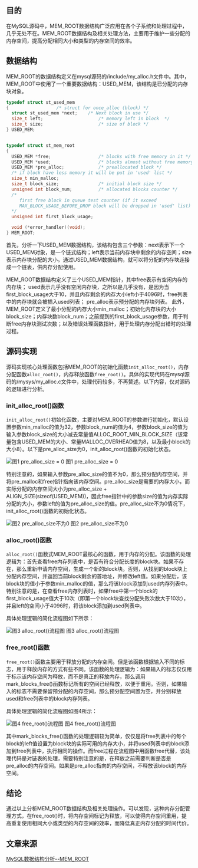## 目的

在MySQL源码中，MEM_ROOT数据结构广泛应用在各个子系统和处理过程中，几乎无处不在。MEM_ROOT数据结构及相关处理方法，主要用于维护一些分配的内存空间，提高分配相同大小和类型的内存空间的效率。

## 数据结构

MEM_ROOT的数据结构定义在mysql源码的/include/my_alloc.h文件中。其中，MEM_ROOT中使用了一个重要数据结构：USED_MEM，该结构是已分配的内存块对象。

```c++
typedef struct st_used_mem
{				   /* struct for once_alloc (block) */
  struct st_used_mem *next;	   /* Next block in use */
  size_t left;                     /* memory left in block  */
  size_t size;                     /* size of block */
} USED_MEM;


typedef struct st_mem_root
{
  USED_MEM *free;                  /* blocks with free memory in it */
  USED_MEM *used;                  /* blocks almost without free memory */
  USED_MEM *pre_alloc;             /* preallocated block */
  /* if block have less memory it will be put in 'used' list */
  size_t min_malloc;
  size_t block_size;               /* initial block size */
  unsigned int block_num;          /* allocated blocks counter */
  /* 
     first free block in queue test counter (if it exceed 
     MAX_BLOCK_USAGE_BEFORE_DROP block will be dropped in 'used' list)
  */
  unsigned int first_block_usage;

  void (*error_handler)(void);
} MEM_ROOT;
```

首先，分析一下USED_MEM数据结构，该结构包含三个参数：next表示下一个USED_MEM对象，是一个链式结构；left表示当前内存块中剩余的内存空间；size表示内存块分配的大小。通过USED_MEM数据结构，就可以将分配的内存块连接成一个链表，供内存分配使用。

MEM_ROOT数据结构定义了三个USED_MEM指针，其中free表示有空闲内存的内存块；
used表示几乎没有空闲内存块，之所以是几乎没有，是因为当first_block_usage大于10，并且内存剩余的内存大小left小于4096时，free列表中的内存块就会被插入used列表；
pre_alloc表示预分配的内存块列表。
此外，MEM_ROOT定义了最小分配的内存大小min_malloc；初始化内存块的大小block_size；内存块数block_num；之前提到的first_block_usage参数，用于判断free内存块测试次数；以及错误处理函数指针，用于处理内存分配出错时的处理过程。

## 源码实现

源码实现核心处理函数包括MEM_ROOT的初始化函数`init_alloc_root()`，内存分配函数`alloc_root()`，内存释放函数`free_root()`。具体的实现代码在mysql源码的/mysys/my_alloc.c文件中，处理代码较多，不再赘述。以下内容，仅对源码的逻辑进行分析。

### init_alloc_root()函数

`init_alloc_root()`初始化函数，主要对MEM_ROOT的参数进行初始化，默认设置参数min_malloc的值为32，参数block_num的值为4，参数block_size的值为输入参数block_size的大小减去常量值ALLOC_ROOT_MIN_BLOCK_SIZE（该常量包含USED_MEM的大小、常量MALLOC_OVERHEAD值为8，以及最小block的大小8）。以下是pre_alloc_size为0，init_alloc_root()函数的初始化状态。

![图1 pre_alloc_size = 0](http://blog.chinaunix.net/attachment/201211/17/26896862_1353151855ac0C.jpg) 
图1 pre_alloc_size = 0

特别注意的，如果输入参数pre_alloc_size的值不为0，那么预分配内存空间，并将pre_malloc和free指针指向该内存空间。pre_alloc_size是需要的内存大小，而实际分配的内存空间大小为pre_alloc_size + ALIGN_SIZE(sizeof(USED_MEM))，因此free指针中的参数size的值为内存实际分配的大小，参数left的值为pre_alloc_size的值。pre_alloc_size不为0情况下，init_alloc_root()函数的初始化状态。

![图2 pre_alloc_size不为0](http://blog.chinaunix.net/attachment/201211/17/26896862_1353151884d1AZ.jpg)
图2 pre_alloc_size不为0

### alloc_root()函数

`alloc_root()`函数式MEM_ROOT最核心的函数，用于内存的分配。该函数的处理逻辑为：首先查看free内存列表中，是否有符合分配长度的block块。如果不存在，那么重新申请内存空间，生成一个新的block块。否则，从找到的block块上分配内存空间，并返回当前block剩余的首地址，并修改left值。如果分配后，该block块的值小于参数min_malloc的值，那么将该block添加到used内存列表中。特别注意的是，在查看free内存列表时，如果free中第一个block的first_block_usage值大于10次（即第一个block块查找分配失败次数大于10次），并且left的空间小于4096时，将该block添加到used列表中。

具体处理逻辑的简化流程图如下所示：

![图3 alloc_root()流程图](http://blog.chinaunix.net/attachment/201211/17/26896862_135315191658RM.jpg)
图3 alloc_root()流程图

### free_root()函数

`free_root()`函数主要用于释放分配的内存空间。但是该函数根据输入不同的标志，用于释放内存的方式有些不同。该函数的处理逻辑为：如果输入的标志仅仅用于标示该内存空间为释放，而不是真正的释放内存，那么调用mark_blocks_free()函数标记所有的空间已经释放，以便于重用。否则，如果输入的标志不需要保留预分配的内存空间，那么预分配空间置为空，并分别释放used和free列表中的block内存列表。

具体处理逻辑的简化流程图如图4所示：

![图4 free_root()流程图](http://blog.chinaunix.net/attachment/201211/17/26896862_135315193799k9.jpg) 
图4 free_root()流程图

其中mark_blocks_free()函数的处理逻辑较为简单，仅仅是将free列表中的每个block的left值设置为block块的实际可用的内存大小，并将used列表中的block添加到free列表中，执行相同的操作。而free过程在流程图中用函数free代替，该处理代码是对链表的处理，需要特别注意的是，在释放之前需要判断是否是pre_alloc的内存空间。如果是pre_alloc指向的内存空间，不释放该block的内存空间。

## 结论

通过以上分析MEM_ROOT数据结构及相关处理操作。可以发现，这种内存分配管理方式，在free_root()时，将内存空间标记为释放，可以使得内存空间重用，提高重复使用相同大小或类型的内存空间的效率，而降低真正内存分配的时间代价。

## 文章来源

[MySQL数据结构分析--MEM_ROOT](http://blog.chinaunix.net/uid-26896862-id-3412033.html)